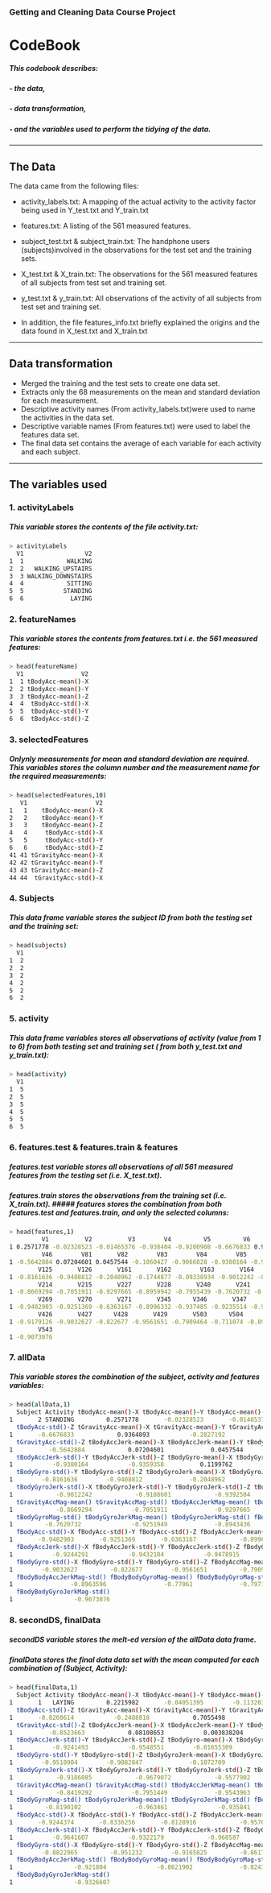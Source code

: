 ### Getting and Cleaning Data Course Project
# CodeBook
##### This codebook describes:
#####   - the data, 
#####   - data transformation,
#####   - and the variables used to perform the tidying of the data.

---

## The Data

The data came from the following files:

* activity_labels.txt: A mapping of the actual activity to the activity factor being used in Y_test.txt and Y_train.txt
* features.txt: A listing of the 561 measured features.
* subject_test.txt & subject_train.txt: The handphone users (subjects)involved in the observations for the test set and the training sets.
* X_test.txt & X_train.txt: The observations for the 561 measured features of all subjects from test set and training set.
* y_test.txt & y_train.txt: All observations of the activity of all subjects from test set and training set.

* In addition, the file features_info.txt briefly explained the origins and the data found in X_test.txt and X_train.txt

---

## Data transformation

* Merged the training and the test sets to create one data set.
* Extracts only the 68 measurements on the mean and standard deviation for each measurement. 
* Descriptive activity names (From activity_labels.txt)were used to name the activities in the data set.
* Descriptive variable names (From features.txt) were used to label the features data set.
* The final data set contains the average of each variable for each activity and each subject.

---

## The variables used

### 1. activityLabels
##### This variable stores the contents of the file activity.txt:

```sh
> activityLabels
  V1                 V2
1  1            WALKING
2  2   WALKING_UPSTAIRS
3  3 WALKING_DOWNSTAIRS
4  4            SITTING
5  5           STANDING
6  6             LAYING
```
### 2. featureNames
##### This variable stores the contents from features.txt i.e. the 561 measured features:
```sh
> head(featureName)
  V1                V2
1  1 tBodyAcc-mean()-X
2  2 tBodyAcc-mean()-Y
3  3 tBodyAcc-mean()-Z
4  4  tBodyAcc-std()-X
5  5  tBodyAcc-std()-Y
6  6  tBodyAcc-std()-Z
```

### 3. selectedFeatures
##### Onlynly measurements for mean and standard deviation are required. This variables stores the column number and the measurement name for the required measurements:

```sh
> head(selectedFeatures,10)
   V1                   V2
1   1    tBodyAcc-mean()-X
2   2    tBodyAcc-mean()-Y
3   3    tBodyAcc-mean()-Z
4   4     tBodyAcc-std()-X
5   5     tBodyAcc-std()-Y
6   6     tBodyAcc-std()-Z
41 41 tGravityAcc-mean()-X
42 42 tGravityAcc-mean()-Y
43 43 tGravityAcc-mean()-Z
44 44  tGravityAcc-std()-X
```

### 4. Subjects
##### This data frame variable stores the subject ID from both the testing set and the training set:

```sh
> head(subjects)
  V1
1  2
2  2
3  2
4  2
5  2
6  2
```

### 5. activity
##### This data frame variables stores all observations of activity (value from 1 to 6) from both testing set and training set ( from both y_test.txt and y_train.txt): 

```sh
> head(activity)
  V1
1  5
2  5
3  5
4  5
5  5
6  5
```

### 6. features.test & features.train & features
##### features.test variable stores all observations of all 561 measured features from the testing set (i.e. X_test.txt).
##### features.train stores the observations from the training set (i.e. X_train.txt). ##### features stores the combination from both features.test and features.train, and only the selected columns:

```sh
> head(features,1)
         V1          V2          V3        V4         V5         V6       V41        V42       V43        V44        V45
1 0.2571778 -0.02328523 -0.01465376 -0.938404 -0.9200908 -0.6676833 0.9364893 -0.2827192 0.1152882 -0.9254273 -0.9370141
         V46        V81       V82        V83        V84        V85        V86      V121        V122      V123       V124
1 -0.5642884 0.07204601 0.0457544 -0.1060427 -0.9066828 -0.9380164 -0.9359358 0.1199762 -0.09179234 0.1896285 -0.8830891
        V125       V126       V161       V162        V163       V164       V165       V166       V201       V202
1 -0.8161636 -0.9408812 -0.2048962 -0.1744877 -0.09338934 -0.9012242 -0.9108601 -0.9392504 -0.8669294 -0.7051911
        V214       V215       V227       V228       V240       V241       V253       V254       V266       V267       V268
1 -0.8669294 -0.7051911 -0.9297665 -0.8959942 -0.7955439 -0.7620732 -0.9251949 -0.8943436 -0.9185097 -0.9182132 -0.7890915
        V269       V270       V271       V345      V346       V347       V348       V349       V350       V424      V425
1 -0.9482903 -0.9251369 -0.6363167 -0.8996332 -0.937485 -0.9235514 -0.9244291 -0.9432104 -0.9478915 -0.8235579 -0.807916
        V426       V427      V428       V429       V503      V504       V516       V517     V529       V530       V542
1 -0.9179126 -0.9032627 -0.822677 -0.9561651 -0.7909464 -0.711074 -0.8950612 -0.8963596 -0.77061 -0.7971128 -0.8901655
        V543
1 -0.9073076
```

### 7. allData
##### This variable stores the combination of the subject, activity and features variables:
```sh
> head(allData,1)
  Subject Activity tBodyAcc-mean()-X tBodyAcc-mean()-Y tBodyAcc-mean()-Z tBodyAcc-std()-X tBodyAcc-std()-Y
1       2 STANDING         0.2571778       -0.02328523       -0.01465376        -0.938404       -0.9200908
  tBodyAcc-std()-Z tGravityAcc-mean()-X tGravityAcc-mean()-Y tGravityAcc-mean()-Z tGravityAcc-std()-X tGravityAcc-std()-Y
1       -0.6676833            0.9364893           -0.2827192            0.1152882          -0.9254273          -0.9370141
  tGravityAcc-std()-Z tBodyAccJerk-mean()-X tBodyAccJerk-mean()-Y tBodyAccJerk-mean()-Z tBodyAccJerk-std()-X
1          -0.5642884            0.07204601             0.0457544            -0.1060427           -0.9066828
  tBodyAccJerk-std()-Y tBodyAccJerk-std()-Z tBodyGyro-mean()-X tBodyGyro-mean()-Y tBodyGyro-mean()-Z tBodyGyro-std()-X
1           -0.9380164           -0.9359358          0.1199762        -0.09179234          0.1896285        -0.8830891
  tBodyGyro-std()-Y tBodyGyro-std()-Z tBodyGyroJerk-mean()-X tBodyGyroJerk-mean()-Y tBodyGyroJerk-mean()-Z
1        -0.8161636        -0.9408812             -0.2048962             -0.1744877            -0.09338934
  tBodyGyroJerk-std()-X tBodyGyroJerk-std()-Y tBodyGyroJerk-std()-Z tBodyAccMag-mean() tBodyAccMag-std()
1            -0.9012242            -0.9108601            -0.9392504         -0.8669294        -0.7051911
  tGravityAccMag-mean() tGravityAccMag-std() tBodyAccJerkMag-mean() tBodyAccJerkMag-std() tBodyGyroMag-mean()
1            -0.8669294           -0.7051911             -0.9297665            -0.8959942          -0.7955439
  tBodyGyroMag-std() tBodyGyroJerkMag-mean() tBodyGyroJerkMag-std() fBodyAcc-mean()-X fBodyAcc-mean()-Y fBodyAcc-mean()-Z
1         -0.7620732              -0.9251949             -0.8943436        -0.9185097        -0.9182132        -0.7890915
  fBodyAcc-std()-X fBodyAcc-std()-Y fBodyAcc-std()-Z fBodyAccJerk-mean()-X fBodyAccJerk-mean()-Y fBodyAccJerk-mean()-Z
1       -0.9482903       -0.9251369       -0.6363167            -0.8996332             -0.937485            -0.9235514
  fBodyAccJerk-std()-X fBodyAccJerk-std()-Y fBodyAccJerk-std()-Z fBodyGyro-mean()-X fBodyGyro-mean()-Y fBodyGyro-mean()-Z
1           -0.9244291           -0.9432104           -0.9478915         -0.8235579          -0.807916         -0.9179126
  fBodyGyro-std()-X fBodyGyro-std()-Y fBodyGyro-std()-Z fBodyAccMag-mean() fBodyAccMag-std() fBodyBodyAccJerkMag-mean()
1        -0.9032627         -0.822677        -0.9561651         -0.7909464         -0.711074                 -0.8950612
  fBodyBodyAccJerkMag-std() fBodyBodyGyroMag-mean() fBodyBodyGyroMag-std() fBodyBodyGyroJerkMag-mean()
1                -0.8963596                -0.77061             -0.7971128                  -0.8901655
  fBodyBodyGyroJerkMag-std()
1                 -0.9073076
```

### 8. secondDS, finalData
##### secondDS variable stores the melt-ed version of the allData data frame.
##### finalData stores the final data data set with the mean computed for each combination of (Subject, Activity):
```sh
> head(finalData,1)
  Subject Activity tBodyAcc-mean()-X tBodyAcc-mean()-Y tBodyAcc-mean()-Z tBodyAcc-std()-X tBodyAcc-std()-Y
1       1   LAYING         0.2215982       -0.04051395        -0.1132036       -0.9280565       -0.8368274
  tBodyAcc-std()-Z tGravityAcc-mean()-X tGravityAcc-mean()-Y tGravityAcc-mean()-Z tGravityAcc-std()-X tGravityAcc-std()-Y
1       -0.8260614           -0.2488818            0.7055498            0.4458177            -0.89683            -0.90772
  tGravityAcc-std()-Z tBodyAccJerk-mean()-X tBodyAccJerk-mean()-Y tBodyAccJerk-mean()-Z tBodyAccJerk-std()-X
1          -0.8523663            0.08108653           0.003838204            0.01083424           -0.9584821
  tBodyAccJerk-std()-Y tBodyAccJerk-std()-Z tBodyGyro-mean()-X tBodyGyro-mean()-Y tBodyGyro-mean()-Z tBodyGyro-std()-X
1           -0.9241493           -0.9548551        -0.01655309        -0.06448612          0.1486894        -0.8735439
  tBodyGyro-std()-Y tBodyGyro-std()-Z tBodyGyroJerk-mean()-X tBodyGyroJerk-mean()-Y tBodyGyroJerk-mean()-Z
1        -0.9510904        -0.9082847             -0.1072709            -0.04151729            -0.07405012
  tBodyGyroJerk-std()-X tBodyGyroJerk-std()-Y tBodyGyroJerk-std()-Z tBodyAccMag-mean() tBodyAccMag-std()
1            -0.9186085            -0.9679072            -0.9577902         -0.8419292        -0.7951449
  tGravityAccMag-mean() tGravityAccMag-std() tBodyAccJerkMag-mean() tBodyAccJerkMag-std() tBodyGyroMag-mean()
1            -0.8419292           -0.7951449             -0.9543963            -0.9282456          -0.8747595
  tBodyGyroMag-std() tBodyGyroJerkMag-mean() tBodyGyroJerkMag-std() fBodyAcc-mean()-X fBodyAcc-mean()-Y fBodyAcc-mean()-Z
1         -0.8190102               -0.963461              -0.935841        -0.9390991        -0.8670652        -0.8826669
  fBodyAcc-std()-X fBodyAcc-std()-Y fBodyAcc-std()-Z fBodyAccJerk-mean()-X fBodyAccJerk-mean()-Y fBodyAccJerk-mean()-Z
1       -0.9244374       -0.8336256       -0.8128916            -0.9570739            -0.9224626            -0.9480609
  fBodyAccJerk-std()-X fBodyAccJerk-std()-Y fBodyAccJerk-std()-Z fBodyGyro-mean()-X fBodyGyro-mean()-Y fBodyGyro-mean()-Z
1           -0.9641607           -0.9322179            -0.960587         -0.8502492         -0.9521915         -0.9093027
  fBodyGyro-std()-X fBodyGyro-std()-Y fBodyGyro-std()-Z fBodyAccMag-mean() fBodyAccMag-std() fBodyBodyAccJerkMag-mean()
1        -0.8822965         -0.951232        -0.9165825         -0.8617676        -0.7983009                 -0.9333004
  fBodyBodyAccJerkMag-std() fBodyBodyGyroMag-mean() fBodyBodyGyroMag-std() fBodyBodyGyroJerkMag-mean()
1                 -0.921804              -0.8621902             -0.8243194                  -0.9423669
  fBodyBodyGyroJerkMag-std()
1                 -0.9326607
```

